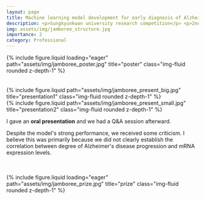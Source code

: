 ```yaml
---
layout: page
title: Machine learning model development for early diagnosis of Alzheimer’s disease
description: <p>Sungkyunkwan university research competition</p> <p>2nd prize out of 7 teams</p>
img: assets/img/jamboree_structure.jpg
importance: 2
category: Professional
---
```



<div class="row">
    <div class="col-sm mt-3 mt-md-0">
        {% include figure.liquid loading="eager" path="assets/img/jamboree_poster.jpg" title="poster" class="img-fluid rounded z-depth-1" %}
    </div>
</div>

<br>
<br>



<div class="row justify-content-sm-center">
    <div class="col-sm-8 mt-3 mt-md-0">
        {% include figure.liquid path="assets/img/jamboree_present_big.jpg" title="presentation1" class="img-fluid rounded z-depth-1" %}
    </div>
    <div class="col-sm-2 mt-3 mt-md-0">
        {% include figure.liquid path="assets/img/jamboree_present_small.jpg" title="presentation2" class="img-fluid rounded z-depth-1" %}
    </div>
</div>

I gave an **oral presentation** and we had a Q&A session afterward.   

Despite the model's strong performance, we received some criticism. I believe this was primarily because we did not clearly establish the correlation between degree of Alzheimer's disease progression and mRNA expression levels. 


<br>
<br>


<div class="row">
    <div class="col-sm mt-3 mt-md-0">
        {% include figure.liquid loading="eager" path="assets/img/jamboree_prize.jpg" title="prize" class="img-fluid rounded z-depth-1" %}
    </div>
</div>

